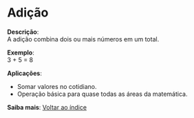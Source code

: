 # Adição

**Descrição**:  
A adição combina dois ou mais números em um total.

**Exemplo**:  
3 + 5 = 8

**Aplicações**:  
- Somar valores no cotidiano.  
- Operação básica para quase todas as áreas da matemática.

**Saiba mais**: [Voltar ao índice](../../README.md#Adição)
